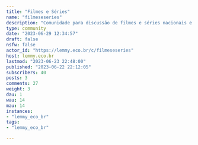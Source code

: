 ```yaml
---
title: "Filmes e Séries" 
name: "filmeseseries"
description: "Comunidade para discussão de filmes e séries nacionais e internacionais.**[Siga as regras](https://lemmy.eco.br/post/135)** do lemmy.eco.br e mantenha-se em tópico!"
type: community
date: "2023-06-29 12:34:57"
draft: false
nsfw: false
actor_id: "https://lemmy.eco.br/c/filmeseseries"
host: lemmy.eco.br
lastmod: "2023-06-23 22:48:00"
published: "2023-06-22 22:12:05"
subscribers: 40
posts: 3
comments: 27
weight: 3
dau: 1
wau: 14
mau: 14
instances:
- "lemmy_eco_br"
tags: 
- "lemmy_eco_br"

---
```

